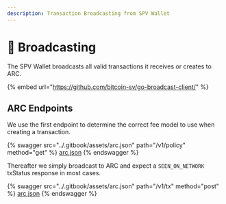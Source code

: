 ```yaml
---
description: Transaction Broadcasting from SPV Wallet
---
```


# 📣 Broadcasting

The SPV Wallet broadcasts all valid transactions it receives or creates to ARC.

{% embed url="https://github.com/bitcoin-sv/go-broadcast-client/" %}

## ARC Endpoints

We use the first endpoint to determine the correct fee model to use when creating a transaction.

{% swagger src="../.gitbook/assets/arc.json" path="/v1/policy" method="get" %}
[arc.json](../.gitbook/assets/arc.json)
{% endswagger %}

Thereafter we simply broadcast to ARC and expect a `SEEN_ON_NETWORK` txStatus response in most cases.

{% swagger src="../.gitbook/assets/arc.json" path="/v1/tx" method="post" %}
[arc.json](../.gitbook/assets/arc.json)
{% endswagger %}
